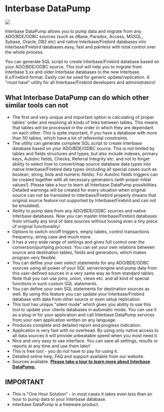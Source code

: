 # Interbase DataPump

<img align="center" src="https://www.clevercomponents.com/products/datapump/dp-step1.gif"/>

Interbase DataPump allows you to pump data and migrate from any ADO/BDE/ODBC sources (such as dBase, Paradox, Access, MSSQL, Sybase, Oracle, DB2 etc) and native Interbase/Firebird databases into Interbase/Firebird databases easy, fast and painless with total control over the whole process.

You can generate SQL script to create Interbase/Firebird database based on your ADO/BDE/ODBC source. This tool will help you to migrate from Interbase 5.xx and older Interbase databases to the new Interbase 6.x/Firebird format. Easily can be used for generic update/replication. A "must have" utility for all Interbase/Firebird developers and administrators!

## What Interbase DataPump can do which other similar tools can not
* The first and very unique and important option is calculating of proper tables' order and resolving all kinds of links between tables. This means that tables will be processed in the order in which they are dependant on each other. This is quite important, if you have a database with more than 50 tables, which have a lot of referential constraints.
* The utility can generate complete SQL script to create Interbase database based on your ADO/BDE/ODBC source. This is not limited by tables and fields structures and types, but also include indexes, primary keys, AutoInc fields, Checks, Referral Integrity etc. and not to forget ability to select how to convert/map source database data types into native Interbase/Firebird data types (including all special cases such as boolean, string, blob and numeric fields). For AutoInc fields triggers can be created together with all necessary generators (with proper initial values!). Please take a tour to learn all Interbase DataPump possibilities. Detailed warnings will be created for every situation when original source can not be translated to Interbase/Firebird properly (means that original source feature not supported by Interbase/Firebird and can not be emulated).
* Ability to pump data from any ADO/BDE/ODBC sources and native Interbase databases. Now you can master Interbase/Firebird databases from virtually any kind of data sources without loosing even a tiny piece of original functionality!
* Options to switch on/off triggers, empty tables, control transactions frequency, string case and much more.
* It has a very wide range of settings and gives full control over the conversion/pumping process. You can set your own relations between source and destination tables, fields and generators, which makes program very flexible.
* You can define your own select statements for any ADO/BDE/ODBC sources using all power of your SQL server/engine and pump data from this user-defined sources in a very same way as from standard tables. Note that you can use joins, union, views etc. and all kind of special functions in such custom SQL statements.
* You can define your own SQL statements for destination sources as well. By using this feature you can update your Interbase/Firebird database with data from other source or even setup replication.
* This tool has unique "silent mode" which gives you ability to use this tool to update your clients databases in automatic mode. You can use it as a plug-in for your application and call Interbase DataPump services from your own application written on any language.
* Produces complete and detailed report and progress indication.
* Application is very fast with no overhead. By using only native access to all data sources it will provide unbeatable speed when you most need it.
* Nice and very easy to use interface. You can save all settings, results or reports at any time and use them later!
* This is free tool - you do not have to pay for using it.
* Detailed online help, FAQ and support available from our website.
* Sources available.
[**Please take a tour to learn more about Interbase DataPump.**](https://www.clevercomponents.com/products/datapump/dp-tour.asp)

## IMPORTANT
* This is "One Hour Solution" - in most cases it takes even less than an hour to pump data to your Interbase database.
* Interbase DataPump is a freeware product.

